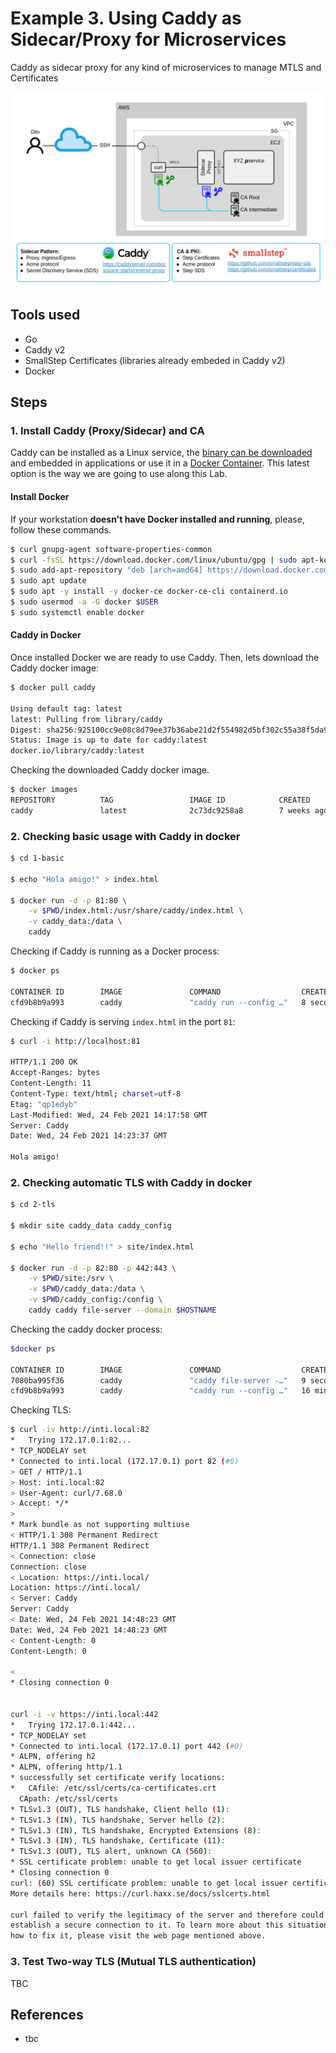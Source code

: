 # Example 3. Using Caddy as Sidecar/Proxy for Microservices

Caddy as sidecar proxy for any kind of microservices to manage MTLS and Certificates

![](../img/mtls-caddy-sidecar-microservices-arch.png)


## Tools used

* Go
* Caddy v2 
* SmallStep Certificates (libraries already embeded in Caddy v2)
* Docker


## Steps

### 1. Install Caddy (Proxy/Sidecar) and CA

Caddy can be installed as a Linux service, the [binary can be downloaded](https://caddyserver.com/download) and embedded in applications or use it in a [Docker Container](https://hub.docker.com/_/caddy). This latest option is the way we are going to use along this Lab.

#### Install Docker

If your workstation **doesn't have Docker installed and running**, please, follow these commands.

```sh
$ curl gnupg-agent software-properties-common
$ curl -fsSL https://download.docker.com/linux/ubuntu/gpg | sudo apt-key add -
$ sudo add-apt-repository "deb [arch=amd64] https://download.docker.com/linux/ubuntu $(lsb_release -cs) stable"
$ sudo apt update
$ sudo apt -y install -y docker-ce docker-ce-cli containerd.io
$ sudo usermod -a -G docker $USER
$ sudo systemctl enable docker
```

#### Caddy in Docker 

Once installed Docker we are ready to use Caddy. Then, lets download the Caddy docker image:  

```sh
$ docker pull caddy

Using default tag: latest
latest: Pulling from library/caddy
Digest: sha256:925100cc9e08c8d79ee37b36abe21d2f554982d5bf302c55a38f5da971f53431
Status: Image is up to date for caddy:latest
docker.io/library/caddy:latest
```

Checking the downloaded Caddy docker image.
```sh
$ docker images
REPOSITORY          TAG                 IMAGE ID            CREATED             SIZE
caddy               latest              2c73dc9258a8        7 weeks ago         39.5MB
```

### 2. Checking basic usage with Caddy in docker

```sh
$ cd 1-basic

$ echo "Hola amigo!" > index.html

$ docker run -d -p 81:80 \
    -v $PWD/index.html:/usr/share/caddy/index.html \
    -v caddy_data:/data \
    caddy
```

Checking if Caddy is running as a Docker process:
```sh
$ docker ps

CONTAINER ID        IMAGE               COMMAND                  CREATED             STATUS              PORTS                                   NAMES
cfd9b8b9a993        caddy               "caddy run --config …"   8 seconds ago       Up 8 seconds        443/tcp, 2019/tcp, 0.0.0.0:81->80/tcp   relaxed_cartwright
```

Checking if Caddy is serving `index.html` in the port `81`:
```sh
$ curl -i http://localhost:81

HTTP/1.1 200 OK
Accept-Ranges: bytes
Content-Length: 11
Content-Type: text/html; charset=utf-8
Etag: "qp1edyb"
Last-Modified: Wed, 24 Feb 2021 14:17:58 GMT
Server: Caddy
Date: Wed, 24 Feb 2021 14:23:37 GMT

Hola amigo!
```


### 2. Checking automatic TLS with Caddy in docker


```sh
$ cd 2-tls

$ mkdir site caddy_data caddy_config

$ echo "Hello friend!!" > site/index.html

$ docker run -d -p 82:80 -p 442:443 \
    -v $PWD/site:/srv \
    -v $PWD/caddy_data:/data \
    -v $PWD/caddy_config:/config \
    caddy caddy file-server --domain $HOSTNAME
```

Checking the caddy docker process:
```sh
$docker ps

CONTAINER ID        IMAGE               COMMAND                  CREATED             STATUS              PORTS                                                NAMES
7080ba995f36        caddy               "caddy file-server -…"   9 seconds ago       Up 7 seconds        2019/tcp, 0.0.0.0:82->80/tcp, 0.0.0.0:442->443/tcp   nervous_euclid
cfd9b8b9a993        caddy               "caddy run --config …"   16 minutes ago      Up 16 minutes       443/tcp, 2019/tcp, 0.0.0.0:81->80/tcp                relaxed_cartwright
```

Checking TLS:
```sh
$ curl -iv http://inti.local:82
*   Trying 172.17.0.1:82...
* TCP_NODELAY set
* Connected to inti.local (172.17.0.1) port 82 (#0)
> GET / HTTP/1.1
> Host: inti.local:82
> User-Agent: curl/7.68.0
> Accept: */*
> 
* Mark bundle as not supporting multiuse
< HTTP/1.1 308 Permanent Redirect
HTTP/1.1 308 Permanent Redirect
< Connection: close
Connection: close
< Location: https://inti.local/
Location: https://inti.local/
< Server: Caddy
Server: Caddy
< Date: Wed, 24 Feb 2021 14:48:23 GMT
Date: Wed, 24 Feb 2021 14:48:23 GMT
< Content-Length: 0
Content-Length: 0

< 
* Closing connection 0


curl -i -v https://inti.local:442
*   Trying 172.17.0.1:442...
* TCP_NODELAY set
* Connected to inti.local (172.17.0.1) port 442 (#0)
* ALPN, offering h2
* ALPN, offering http/1.1
* successfully set certificate verify locations:
*   CAfile: /etc/ssl/certs/ca-certificates.crt
  CApath: /etc/ssl/certs
* TLSv1.3 (OUT), TLS handshake, Client hello (1):
* TLSv1.3 (IN), TLS handshake, Server hello (2):
* TLSv1.3 (IN), TLS handshake, Encrypted Extensions (8):
* TLSv1.3 (IN), TLS handshake, Certificate (11):
* TLSv1.3 (OUT), TLS alert, unknown CA (560):
* SSL certificate problem: unable to get local issuer certificate
* Closing connection 0
curl: (60) SSL certificate problem: unable to get local issuer certificate
More details here: https://curl.haxx.se/docs/sslcerts.html

curl failed to verify the legitimacy of the server and therefore could not
establish a secure connection to it. To learn more about this situation and
how to fix it, please visit the web page mentioned above.
```


### 3. Test Two-way TLS (Mutual TLS authentication)

TBC

## References

* tbc
